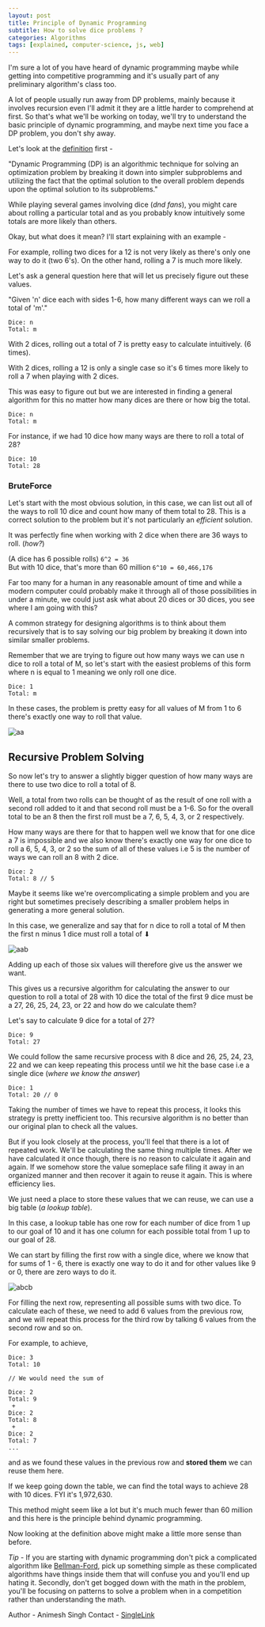 ```yaml
---
layout: post
title: Principle of Dynamic Programming
subtitle: How to solve dice problems ?
categories: Algorithms
tags: [explained, computer-science, js, web]
---
```


I'm sure a lot of you have heard of dynamic programming maybe while getting into competitive programming and it's usually part of any preliminary algorithm's class too.

A lot of people usually run away from DP problems, mainly because it involves recursion even I'll admit it they are a little harder to comprehend at first. So that's what we'll be working on today, we'll try to understand the basic principle of dynamic programming, and maybe next time you face a DP problem, you don't shy away.

Let's look at the [definition](https://www.educative.io/courses/grokking-dynamic-programming-patterns-for-coding-interviews/m2G1pAq0OO0) first - 

"Dynamic Programming (DP) is an algorithmic technique for solving an optimization problem by breaking it down into simpler subproblems and utilizing the fact that the optimal solution to the overall problem depends upon the optimal solution to its subproblems."

While playing several games involving dice (*dnd fans*), you might care about rolling a particular total and as you probably know intuitively some totals are more likely than others. 

Okay, but what does it mean? I'll start explaining with an example - 

For example, rolling two dices for a 12 is not very likely as there's only one way to do it (two 6's). On the other hand, rolling a 7 is much more likely.

Let's ask a general question here that will let us precisely figure out these values. 

"Given 'n' dice each with sides 1-6, how many different ways can we roll a total of 'm'."

```
Dice: n
Total: m
```

With 2 dices, rolling out a total of 7 is pretty easy to calculate intuitively. (6 times).

With 2 dices, rolling a 12 is only a single case so it's 6 times more likely to roll a 7 when playing with 2 dices.

This was easy to figure out but we are interested in finding a general algorithm for this no matter how many dices are there or how big the total.

```
Dice: n
Total: m
```

For instance, if we had 10 dice how many ways are there to roll a total of 28?
```
Dice: 10
Total: 28
```

### BruteForce

Let's start with the most obvious solution,  in this case, we can list out all of the ways to roll 10 dice and count how many of them total to 28. 
This is a correct solution to the problem but it's not particularly an *efficient* solution. 

It was perfectly fine when working with 2 dice when there are 36 ways to roll. (*how?*)

(A dice has 6 possible rolls)
`6^2 = 36`  
 But with 10 dice, that's more than 60 million
 `6^10 = 60,466,176`
 
 Far too many for a human in any reasonable amount of time and while a modern computer could probably make it through all of those possibilities in under a minute, we could just ask what about 20 dices or 30 dices, you see where I am going with this?
 
 A common strategy for designing algorithms is to think about them recursively that is to say solving our big problem by breaking it down into similar smaller problems.
 
 Remember that we are trying to figure out how many ways we can use n dice to roll a total of M, so let's start with the easiest problems of this form where n is equal to 1 meaning we only roll one dice.
 
 ```
 Dice: 1
 Total: m
 ```

 In these cases, the problem is pretty easy for all values of M from 1 to 6 there's exactly one way to roll that value.
 
  ![aa](https://github.com/AnimeshRy/blog/blob/master/assets/images/article3/aa.png?raw=true)
  
 
## Recursive Problem Solving
So now let's try to answer a slightly bigger question of how many ways are there to use two dice to roll a total of 8.
 
Well, a total from two rolls can be thought of as the result of one roll with a second roll added to it and that second roll must be a 1-6. So for the overall total to be an 8 then the first roll must be a 7, 6, 5, 4, 3, or 2 respectively.
 
How many ways are there for that to happen well we know that for one dice a 7 is impossible and we also know there's exactly one way for one dice to roll a 6, 5, 4, 3, or 2 so the sum of all of these values i.e 5 is the number of ways we can roll an 8 with 2 dice.

```
Dice: 2
Total: 8 // 5
```

Maybe it seems like we're overcomplicating a simple problem and you are right but sometimes precisely describing a smaller problem helps in generating a more general solution.

In this case, we generalize and say that for n dice to roll a total of M then the first n minus 1 dice must roll a total of ⬇

![aab](https://github.com/AnimeshRy/blog/blob/master/assets/images/article3/aab.png?raw=true "General Solution")

Adding up each of those six values will therefore give us the answer we want.

This gives us a recursive algorithm for calculating the answer to our question to roll a total of 28 with 10 dice the total of the first 9 dice must be a 27, 26, 25, 24, 23, or 22 and how do we calculate them?

Let's say to calculate 9 dice for a total of 27?

```
Dice: 9
Total: 27
```
We could follow the same recursive process with 8 dice and 26, 25, 24, 23, 22 and we can keep repeating this process until we hit the base case i.e a single dice (*where we know the answer*)

```
Dice: 1
Total: 20 // 0 
```

Taking the number of times we have to repeat this process, it looks this strategy is pretty inefficient too. This recursive algorithm is no better than our original plan to check all the values. 

But if you look closely at the process, you'll feel that there is a lot of repeated work. We'll be calculating the same thing multiple times. After we have calculated it once though, there is no reason to calculate it again and again. If we somehow store the value someplace safe filing it away in an organized manner and then recover it again to reuse it again. This is where efficiency lies.

We just need a place to store these values that we can reuse, we can use a big table (*a lookup table*).

In this case, a lookup table has one row for each number of dice from 1 up to our goal of 10 and it has one column for each possible total from 1 up to our goal of 28. 

We can start by filling the first row with a single dice, where we know that for sums of 1 - 6, there is exactly one way to do it and for other values like 9 or 0, there are zero ways to do it. 

![abcb](https://github.com/AnimeshRy/blog/blob/master/assets/images/article3/abcb.png?raw=true "Lookup Table")

For filling the next row, representing all possible sums with two dice. To calculate each of these, we need to add 6 values from the previous row, and we will repeat this process for the third row by talking 6 values from the second row and so on.

For example, to achieve, 
```
Dice: 3
Total: 10

// We would need the sum of 

Dice: 2
Total: 9
 +
Dice: 2
Total: 8
 + 
Dice: 2
Total: 7
...
```

and as we found these values in the previous row and **stored them** we can reuse them here.

If we keep going down the table, we can find the total ways to achieve 28 with 10 dices. FYI it's 1,972,630.

This method might seem like a lot but it's much much fewer than 60 million and this here is the principle behind dynamic programming.

Now looking at the definition above might make a little more sense than before.

*Tip* - If you are starting with dynamic programming don't pick a complicated algorithm like [Bellman-Ford](https://www.geeksforgeeks.org/bellman-ford-algorithm-dp-23/), pick up something simple as these complicated algorithms have things inside them that will confuse you and you'll end up hating it. Secondly, don't get bogged down with the math in the problem, you'll be focusing on patterns to solve a problem when in a competition rather than understanding the math. 

Author - Animesh Singh
Contact - [SingleLink](https://app.singlelink.co/u/era5tone)


